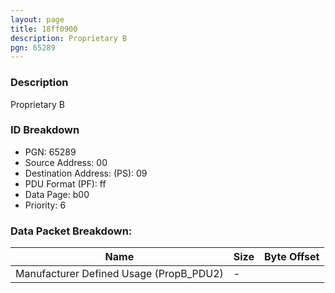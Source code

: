 ```yaml
---
layout: page
title: 18ff0900
description: Proprietary B
pgn: 65289
---
```


### Description

Proprietary B

### ID Breakdown
* PGN: 65289
* Source Address: 00
* Destination Address: (PS): 09
* PDU Format (PF): ff
* Data Page: b00
* Priority: 6
### Data Packet Breakdown:

| Name | Size | Byte Offset |
| ---- | ---- | ----------- |
| Manufacturer Defined Usage (PropB_PDU2) | - |  |
